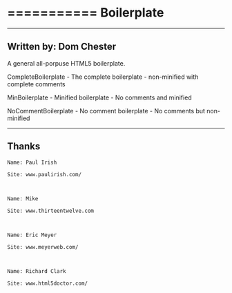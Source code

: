 ===========
Boilerplate
===========

----------------------
Written by: Dom Chester
----------------------

A general all-porpuse HTML5 boilerplate.

CompleteBoilerplate - The complete boilerplate - non-minified with complete comments

MinBoilerplate - Minified boilerplate - No comments and minified

NoCommentBoilerplate - No comment boilerplate - No comments but non-minified

--------------------
Thanks
--------------------
	Name: Paul Irish
	
	Site: www.paulirish.com/
	
	
	
	Name: Mike
	
	Site: www.thirteentwelve.com
	
	
	
	Name: Eric Meyer
	
	Site: www.meyerweb.com/
	
	
	
	Name: Richard Clark
	
	Site: www.html5doctor.com/